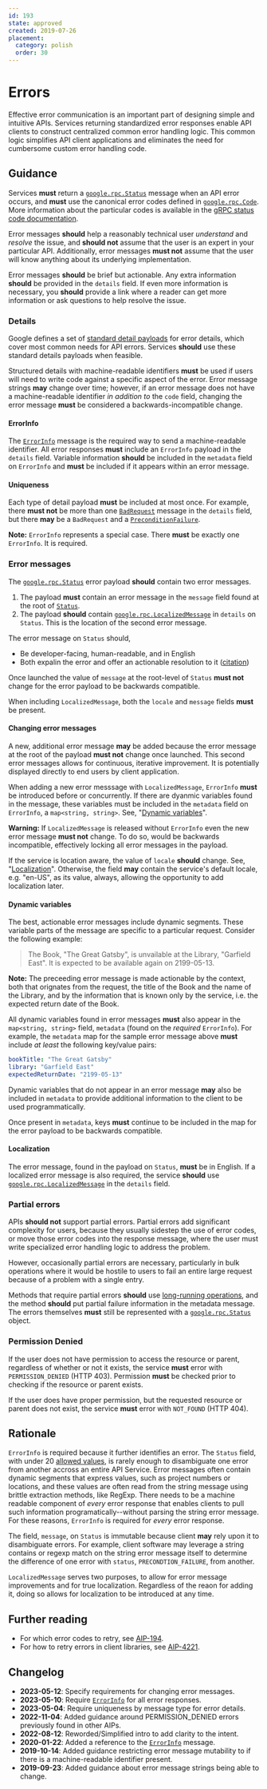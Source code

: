 ```yaml
---
id: 193
state: approved
created: 2019-07-26
placement:
  category: polish
  order: 30
---
```


# Errors

Effective error communication is an important part of designing simple and
intuitive APIs. Services returning standardized error responses enable API
clients to construct centralized common error handling logic. This common logic
simplifies API client applications and eliminates the need for cumbersome
custom error handling code.

## Guidance

Services **must** return a [`google.rpc.Status`][Status] message when an API
error occurs, and **must** use the canonical error codes defined in
[`google.rpc.Code`][Code]. More information about the particular codes is
available in the [gRPC status code documentation][].

Error messages **should** help a reasonably technical user _understand_ and
_resolve_ the issue, and **should not** assume that the user is an expert in
your particular API. Additionally, error messages **must not** assume that the
user will know anything about its underlying implementation.

Error messages **should** be brief but actionable. Any extra information
**should** be provided in the `details` field. If even more information is
necessary, you **should** provide a link where a reader can get more
information or ask questions to help resolve the issue.

### Details

Google defines a set of [standard detail payloads][details] for error details,
which cover most common needs for API errors. Services **should** use these
standard details payloads when feasible.

Structured details with machine-readable identifiers **must** be used if users
will need to write code against a specific aspect of the error. Error message
strings **may** change over time; however, if an error message does not have a
machine-readable identifier _in addition to_ the `code` field, changing the
error message **must** be considered a backwards-incompatible change.

#### ErrorInfo

The [`ErrorInfo`][ErrorInfo] message is the required way to send a
machine-readable identifier. All error responses **must** include an
`ErrorInfo` payload in the `details` field. Variable information
**should** be included in the `metadata` field on `ErrorInfo` and
**must** be included if it appears within an error message.

#### Uniqueness

Each type of detail payload **must** be included at most once. For
example, there **must not** be more than one [`BadRequest`][BadRequest]
message in the `details` field, but there **may** be a `BadRequest` and
a [`PreconditionFailure`][PreconditionFailure].

**Note:** `ErrorInfo` represents a special case. There **must** be exactly one
`ErrorInfo`. It is required.

### Error messages

The [`google.rpc.Status`][Status] error payload **should** contain two
error messages.

1. The payload **must** contain an error message in the `message` field
   found at the root of [`Status`][Status].
1. The payload **should** contain
   [`google.rpc.LocalizedMessage`][LocalizedMessage] in `details` on
   `Status`. This is the location of the second error message.

The error message on `Status` should,

- Be developer-facing, human-readable, and in English
- Both expalin the error and offer an actionable resolution to it
  ([citation](https://cloud.google.com/apis/design/errors#error_model))

Once launched the value of `message` at the root-level of `Status`
**must not** change for the error payload to be backwards compatible.

When including `LocalizedMessage`, both the `locale` and `message`
fields **must** be present.

#### Changing error messages

A new, additional error message **may** be added because the error
message at the root of the payload **must not** change once launched.
This second error messages allows for continuous, iterative
improvement. It is potentially displayed directly to end users by
client application.

When adding a new error messsage with `LocalizedMessage`, `ErrorInfo`
**must** be introduced before or concurrently. If there are dyanmic
variables found in the message, these variables must be included in the
`metadata` field on `ErrorInfo`, a `map<string, string>`. See, "[Dynamic
variables](#dynamic-variables)".

**Warning:** If `LocalizedMessage` is released without `ErrorInfo` even
the new error message **must not** change. To do so, would be backwards
incompatible, effectively locking all error messages in the payload.

If the service is location aware, the value of `locale` **should**
change.  See, "[Localization](#localization)". Otherwise, the field
**may** contain the service's default locale, e.g.  "en-US", as its
value, always, allowing the opportunity to add localization later.

#### Dynamic variables

The best, actionable error messages include dynamic segments. These
variable parts of the message are specific to a particular request.
Consider the following example:

> The Book, "The Great Gatsby", is unvailable at the Library, "Garfield
> East". It is expected to be available again on 2199-05-13.

**Note:** The preceeding error message is made actionable by the
context, both that orignates from the request, the title of the Book and
the name of the Library, and by the information that is known only by
the service, i.e. the expected return date of the Book.

All dynamic variables found in error messages **must** also appear in
the `map<string, string>` field, `metadata` (found on the *required*
`ErrorInfo`).  For example, the `metadata` map for the sample error
message above **must** include *at least* the following key/value pairs:

```yaml
bookTitle: "The Great Gatsby"
library: "Garfield East"
expectedReturnDate: "2199-05-13"
```

Dynamic variables that do not appear in an error message **may** also be
included in `metadata` to provide additional information to the client
to be used programmatically.

Once present in `metadata`, keys **must** continue to be included in the
map for the error payload to be backwards compatible.

#### Localization

The error message, found in the payload on `Status`, **must** be in
English. If a localized error message is also required, the service
**should** use [`google.rpc.LocalizedMessage`][LocalizedMessage] in the
`details` field.

### Partial errors

APIs **should not** support partial errors. Partial errors add significant
complexity for users, because they usually sidestep the use of error codes, or
move those error codes into the response message, where the user must write
specialized error handling logic to address the problem.

However, occasionally partial errors are necessary, particularly in bulk
operations where it would be hostile to users to fail an entire large request
because of a problem with a single entry.

Methods that require partial errors **should** use [long-running operations][],
and the method **should** put partial failure information in the metadata
message. The errors themselves **must** still be represented with a
[`google.rpc.Status`][Status] object.

### Permission Denied

If the user does not have permission to access the resource or parent,
regardless of whether or not it exists, the service **must** error with
`PERMISSION_DENIED` (HTTP 403). Permission **must** be checked prior to checking
if the resource or parent exists.

If the user does have proper permission, but the requested resource or parent
does not exist, the service **must** error with `NOT_FOUND` (HTTP 404).

## Rationale

`ErrorInfo` is required because it further identifies an error. The
`Status` field, with under 20 [allowed values][Code], is rarely enough
to disambiguate one error from another accross an entire API Service.
Error messages often contain dynamic segments that express values, such
as project numbers or locations, and these values are often read from
the string message using brittle extraction methods, like RegExp. There
needs to be a machine readable component of *every* error response that
enables clients to pull such information programatically--without
parsing the string error message. For these reasons, `ErrorInfo` is
required for *every* error response.

The field, `message`, on `Status` is immutable because client **may**
rely upon it to disambiguate errors. For example, client software may
leverage a string contains or regexp match on the string error message
itself to determine the difference of one error with `status`,
`PRECONDTION_FAILURE`, from another.

`LocalizedMessage` serves two purposes, to allow for error message
improvements and for true localization.  Regardless of the reaon for
adding it, doing so allows for localization to be introduced at any
time.

## Further reading

- For which error codes to retry, see [AIP-194](https://aip.dev/194).
- For how to retry errors in client libraries, see
  [AIP-4221](https://aip.dev/client-libraries/4221).

## Changelog

- **2023-05-12**: Specify requirements for changing error messages.
- **2023-05-10**: Require [`ErrorInfo`][ErrorInfo] for all error
  responses.
- **2023-05-04**: Require uniqueness by message type for error details.
- **2022-11-04**: Added guidance around PERMISSION_DENIED errors previously
  found in other AIPs.
- **2022-08-12**: Reworded/Simplified intro to add clarity to the intent.
- **2020-01-22**: Added a reference to the [`ErrorInfo`][ErrorInfo] message.
- **2019-10-14**: Added guidance restricting error message mutability to if
  there is a machine-readable identifier present.
- **2019-09-23**: Added guidance about error message strings being able to
  change.

<!-- prettier-ignore-start -->
[aip-4221]: ../client-libraries/4221.md
[details]: https://github.com/googleapis/googleapis/blob/master/google/rpc/error_details.proto
[ErrorInfo]: https://github.com/googleapis/googleapis/blob/6f3fcc058ff29989f6d3a71557a44b5e81b897bd/google/rpc/error_details.proto#L27-L76
[PreconditionFailure]: https://github.com/googleapis/googleapis/blob/6f3fcc058ff29989f6d3a71557a44b5e81b897bd/google/rpc/error_details.proto#L139-L166
[BadRequest]: https://github.com/googleapis/googleapis/blob/477a59d764428136ba1d857a9633c0d231de6efa/google/rpc/error_details.proto#L168-L218
[LocalizedMessage]: https://github.com/googleapis/googleapis/blob/e9897ed945336e2dc967b439ac7b4be6d2c62640/google/rpc/error_details.proto#L275-L285
[grpc status code documentation]: https://github.com/grpc/grpc/blob/master/doc/statuscodes.md
[Code]: https://github.com/googleapis/googleapis/blob/master/google/rpc/code.proto
[Status]: https://github.com/googleapis/googleapis/blob/master/google/rpc/status.proto
[long-running operations]: ./0151.md
<!-- prettier-ignore-end -->
